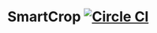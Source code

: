 SmartCrop [![Circle CI](https://circleci.com/gh/yaeda/SmartCrop.svg?style=svg)](https://circleci.com/gh/yaeda/SmartCrop)
=========================
